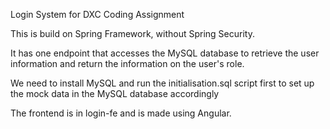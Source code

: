 Login System for DXC Coding Assignment

This is build on Spring Framework, without Spring Security.

It has one endpoint that accesses the MySQL database to retrieve the user information and return the information on the user's role.

We need to install MySQL and run the initialisation.sql script first to set up the mock data in the MySQL database accordingly

The frontend is in login-fe and is made using Angular.